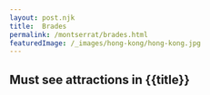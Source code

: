 ```yaml
---
layout: post.njk
title: 	Brades
permalink: /montserrat/brades.html
featuredImage: /_images/hong-kong/hong-kong.jpg
---
```

## Must see attractions in {{title}}